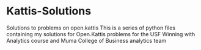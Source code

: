 # Kattis-Solutions
Solutions to problems on open.kattis
This is a series of python files containing my solutions for Open.Kattis problems for the USF Winning with Analytics course and Muma College of Business analytics team
